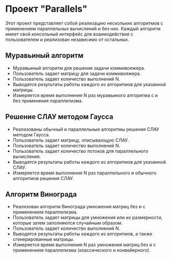 # Проект "Parallels"

Этот проект представляет собой реализацию нескольких алгоритмов с применением параллельных вычислений и без них. Каждый алгоритм имеет свой консольный интерфейс для взаимодействия с пользователем и реализован независимо от остальных.

## Муравьиный алгоритм

- Муравьиный алгоритм для решения задачи коммивояжера.
- Пользователь задает матрицу для задачи коммивояжера.
- Пользователь задает количество выполнений N.
- Выводятся результаты работы каждого из алгоритмов для указанной матрицы.
- Измеряется время выполнения N раз муравьиного алгоритма с и без применения параллелизма.

## Решение СЛАУ методом Гаусса

- Реализованы обычный и параллельные алгоритмы решения СЛАУ методом Гаусса.
- Пользователь задает матрицу, описывающую СЛАУ.
- Пользователь задает количество выполнений N.
- Пользователь задает количество потоков для параллельного вычисления.
- Выводятся результаты работы каждого из алгоритмов для указанной СЛАУ.
- Измеряется время выполнения N раз параллельного и обычного алгоритмов решения СЛАУ.

## Алгоритм Винограда

- Реализован алгоритм Винограда умножения матриц без и с применением параллелизма.
- Пользователь задает матрицы для умножения или их размерности, которые затем заполняются случайным образом.
- Пользователь задает количество выполнений N.
- Выводятся результаты работы каждого из алгоритмов, а также сгенерированные матрицы.
- Измеряется время выполнения N раз умножения матриц без и с применением параллелизма (классического и конвейерного).
